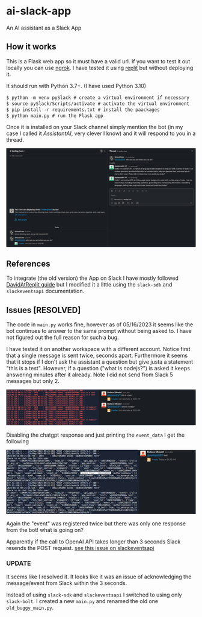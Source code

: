 # ai-slack-app
An AI assistant as a Slack App

## How it works
This is a Flask web app so it must have a valid url. If you want to test it out locally you can use [ngrok](https://ngrok.com/).
I have tested it using [replit](replit.com) but without deploying it.

It should run with Python 3.7+. (I have used Python 3.10)
```shell
$ python -m venv pySlack # create a virtual environment if necessary
$ source pySlack/Scripts/activate # activate the virtual environment 
$ pip install -r requirements.txt # install the paackages
$ python main.py # run the Flask app
```

Once it is installed on your Slack channel simply mention the bot (in my case I called it *AssistantAI*, very clever I know) and it will respond to you in a thread. 

![sample response in thread](screenshots/Slack_airesponse.png)

## References
To integrate (the old version) the App on Slack I have mostly followed [DavidAtReplit guide](https://youtu.be/Rw84iRwFbJQ) but I modified it a little using the `slack-sdk` and `slackeventsapi` documentation.

## Issues [RESOLVED]
The code in `main.py` works fine, however as of 05/16/2023 it seems like the bot continues to answer to the same prompt without being asked to. I have not figured out the full reason for such a bug. 

I have tested it on another workspace with a different account. Notice first that a single message is sent twice, seconds apart. Furthermore it seems that it stops if I don't ask the assistant a question but give justa a statement "this is a test". However, if a question ("what is nodejs?") is asked it keeps answering minutes after it already. Note I did not send from Slack 5 messages but only 2.

![debug1](screenshots/Slack_debugging.png)

Disabling the chatgpt response and just printing the `event_data` I get the following

![debug2](screenshots/Slack_debugging2.png)

Again the "event" was registered twice but there was only one response from the bot! what is going on?

Apparently if the call to OpenAI API takes longer than 3 seconds Slack resends the POST request. [see this issue on slackeventsapi](https://github.com/slackapi/python-slack-events-api/issues/84)

### UPDATE

It seems like I resolved it. It looks like it was an issue of acknowledging the message/event from Slack within the 3 seconds. 

Instead of using `slack-sdk` and `slackeventsapi` I switched to using  only `slack-bolt`. I created a new `main.py` and renamed the old one `old_buggy_main.py`.